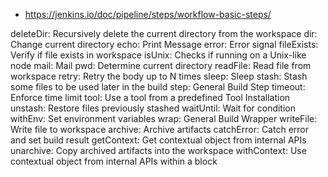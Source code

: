 
* https://jenkins.io/doc/pipeline/steps/workflow-basic-steps/

deleteDir: Recursively delete the current directory from the workspace
dir: Change current directory
echo: Print Message
error: Error signal
fileExists: Verify if file exists in workspace
isUnix: Checks if running on a Unix-like node
mail: Mail
pwd: Determine current directory
readFile: Read file from workspace
retry: Retry the body up to N times
sleep: Sleep
stash: Stash some files to be used later in the build
step: General Build Step
timeout: Enforce time limit
tool: Use a tool from a predefined Tool Installation
unstash: Restore files previously stashed
waitUntil: Wait for condition
withEnv: Set environment variables
wrap: General Build Wrapper
writeFile: Write file to workspace
archive: Archive artifacts
catchError: Catch error and set build result
getContext: Get contextual object from internal APIs
unarchive: Copy archived artifacts into the workspace
withContext: Use contextual object from internal APIs within a block